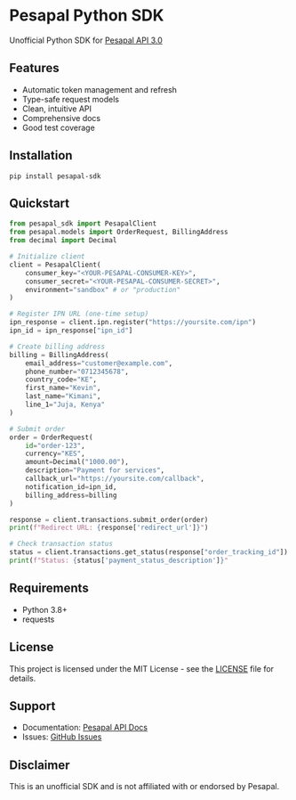 # Pesapal Python SDK

Unofficial Python SDK for [Pesapal API 3.0](https://developer.pesapal.com/how-to-integrate/e-commerce/api-30-json/api-reference)

## Features

-   Automatic token management and refresh
-   Type-safe request models
-   Clean, intuitive API
-   Comprehensive docs
-   Good test coverage

## Installation

```
pip install pesapal-sdk
```

## Quickstart

```python
from pesapal_sdk import PesapalClient
from pesapal.models import OrderRequest, BillingAddress
from decimal import Decimal

# Initialize client
client = PesapalClient(
    consumer_key="<YOUR-PESAPAL-CONSUMER-KEY>",
    consumer_secret="<YOUR-PESAPAL-CONSUMER-SECRET>",
    environment="sandbox" # or "production"
)

# Register IPN URL (one-time setup)
ipn_response = client.ipn.register("https://yoursite.com/ipn")
ipn_id = ipn_response["ipn_id"]

# Create billing address
billing = BillingAddress(
    email_address="customer@example.com",
    phone_number="0712345678",
    country_code="KE",
    first_name="Kevin",
    last_name="Kimani",
    line_1="Juja, Kenya"
)

# Submit order
order = OrderRequest(
    id="order-123",
    currency="KES",
    amount=Decimal("1000.00"),
    description="Payment for services",
    callback_url="https://yoursite.com/callback",
    notification_id=ipn_id,
    billing_address=billing
)

response = client.transactions.submit_order(order)
print(f"Redirect URL: {response['redirect_url']}")

# Check transaction status
status = client.transactions.get_status(response["order_tracking_id"])
print(f"Status: {status['payment_status_description']}"
```

## Requirements

-   Python 3.8+
-   requests

## License

This project is licensed under the MIT License - see the [LICENSE](./LICENSE.md) file for details.

## Support

-   Documentation: [Pesapal API Docs](https://developer.pesapal.com/how-to-integrate/e-commerce/api-30-json/api-reference)
-   Issues: [GitHub Issues](https://github.com/kimanikevin254/pesapal-python-sdk/issues)

## Disclaimer

This is an unofficial SDK and is not affiliated with or endorsed by Pesapal.
